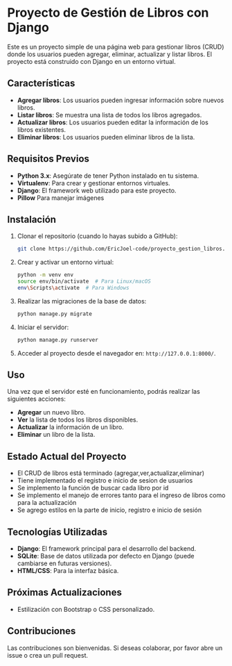 # Proyecto de Gestión de Libros con Django

Este es un proyecto simple de una página web para gestionar libros (CRUD) donde los usuarios pueden agregar, eliminar, actualizar y listar libros. El proyecto está construido con Django en un entorno virtual.

## Características

- **Agregar libros**: Los usuarios pueden ingresar información sobre nuevos libros.
- **Listar libros**: Se muestra una lista de todos los libros agregados.
- **Actualizar libros**: Los usuarios pueden editar la información de los libros existentes.
- **Eliminar libros**: Los usuarios pueden eliminar libros de la lista.

## Requisitos Previos

- **Python 3.x**: Asegúrate de tener Python instalado en tu sistema.
- **Virtualenv**: Para crear y gestionar entornos virtuales.
- **Django**: El framework web utilizado para este proyecto.
- **Pillow** Para manejar imágenes

## Instalación

1. Clonar el repositorio (cuando lo hayas subido a GitHub):
    ```bash
    git clone https://github.com/EricJoel-code/proyecto_gestion_libros.git
    ```

2. Crear y activar un entorno virtual:
    ```bash
    python -m venv env
    source env/bin/activate  # Para Linux/macOS
    env\Scripts\activate  # Para Windows
    ```

3. Realizar las migraciones de la base de datos:
    ```bash
    python manage.py migrate
    ```

4. Iniciar el servidor:
    ```bash
    python manage.py runserver
    ```

5. Acceder al proyecto desde el navegador en: `http://127.0.0.1:8000/`.

## Uso

Una vez que el servidor esté en funcionamiento, podrás realizar las siguientes acciones:

- **Agregar** un nuevo libro.
- **Ver** la lista de todos los libros disponibles.
- **Actualizar** la información de un libro.
- **Eliminar** un libro de la lista.

## Estado Actual del Proyecto

- El CRUD de libros está terminado (agregar,ver,actualizar,eliminar)
- Tiene implementado el registro e inicio de sesion de usuarios
- Se implemento la función de buscar cada libro por id
- Se implemento el manejo de errores tanto para el ingreso de libros como para la actualización
- Se agrego estilos en la parte de inicio, registro e inicio de sesión

## Tecnologías Utilizadas

- **Django**: El framework principal para el desarrollo del backend.
- **SQLite**: Base de datos utilizada por defecto en Django (puede cambiarse en futuras versiones).
- **HTML/CSS**: Para la interfaz básica.

## Próximas Actualizaciones

- Estilización con Bootstrap o CSS personalizado.

## Contribuciones

Las contribuciones son bienvenidas. Si deseas colaborar, por favor abre un issue o crea un pull request.


